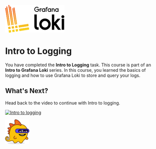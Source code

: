 <p><img src="../assets/loki-logo.png" style=" height: 90px"></p>

# Intro to Logging

You have completed the **Intro to Logging** task. This course is part of an **Intro to Grafana Loki** series. In this course, you learned the basics of logging and how to use Grafana Loki to store and query your logs.

## What's Next?

Head back to the video to continue with Intro to logging.

[![Intro to logging](https://img.youtube.com/vi/TLnH7efQNd0/0.jpg)](https://www.youtube.com/watch?v=TLnH7efQNd0)

<img src="../assets/grot-4.png" style=" height: 80px">
